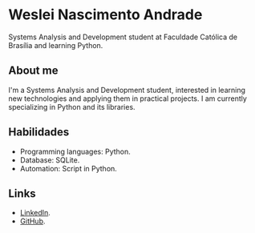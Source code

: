 # Weslei Nascimento Andrade

Systems Analysis and Development student at Faculdade Católica de Brasília and learning Python.

## About me

I'm a Systems Analysis and Development student, interested in learning new technologies and applying them in practical projects. I am currently specializing in Python and its libraries.

## Habilidades

* Programming languages: Python.
* Database: SQLite.
* Automation: Script in Python.

## Links

* [LinkedIn](https://www.linkedin.com/in/weslei-nascimento-andrade/).
* [GitHub](https://github.com/wesleiandrade).
